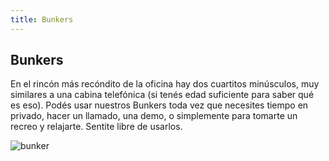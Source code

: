```yaml
---
title: Bunkers
---
```

## Bunkers

En el rincón más recóndito de la oficina hay dos cuartitos minúsculos, muy similares a una cabina telefónica (si tenés edad suficiente para saber qué es eso). Podés usar nuestros Bunkers toda vez que necesites tiempo en privado, hacer un llamado, una demo, o simplemente para tomarte un recreo y relajarte. Sentite libre de usarlos.

![bunker](/images/bunker.svg)